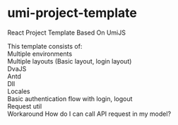 # umi-project-template
React Project Template Based On UmiJS

This template consists of:\
Multiple environments\
Multiple layouts (Basic layout, login layout)\
DvaJS\
Antd\
Dll\
Locales\
Basic authentication flow with login, logout\
Request util\
Workaround How do I can call API request in my model?
